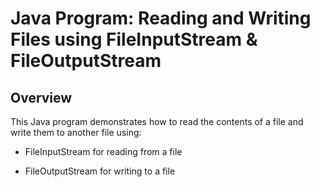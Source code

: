 # Java Program: Reading and Writing Files using FileInputStream & FileOutputStream

Overview
--------
This Java program demonstrates how to read the contents of a file and write them to another file using:

* FileInputStream for reading from a file

* FileOutputStream for writing to a file

